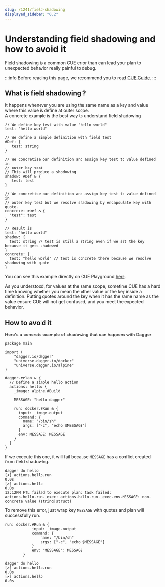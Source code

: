 ```yaml
---
slug: /1241/field-shadowing
displayed_sidebar: "0.2"
---
```


# Understanding field shadowing and how to avoid it

Field shadowing is a common CUE error than can lead your plan to unexpected behavior really painful to debug.

:::info
Before reading this page, we recommend you to read [CUE Guide](../../core-concepts/1215-what-is-cue.md).
:::

## What is field shadowing ?

It happens whenever you are using the same name as a key and value where this value is define at outer scope.  
A concrete example is the best way to understand field shadowing

```cue
// We define key test with value "hello world"
test: "hello world"

// We define a simple definition with field test
#Def: {
   test: string
}

// We concretise our definition and assign key test to value defined in 
// outer key test
// This will produce a shodowing 
shadow: #Def & {
   test: test
}

// We concretise our definition and assign key test to value defined in 
// outer key test but we resolve shadowing by encapsulate key with quote.
concrete: #Def & {
  "test": test
}

// Result is
test: "hello world"
shadow: {
  test: string // test is still a string even if we set the key because it gets shadowed
}
concrete: {
  test: "hello world" // test is concrete there because we resolve shadowing with quote
}
```

You can see this example directly on CUE Playground [here](https://cuelang.org/play/?id=g8h7a6AfZN7#cue@export@cue).

As you understood, for values at the same scope, sometime CUE has a hard time
knowing whether you mean the other value or the key inside a definition.
Putting quotes around the key when it has the same name as the value ensure
CUE will not get confused, and you meet the expected behavior.

## How to avoid it

Here's a concrete example of shadowing that can happens with Dagger

```cue
package main

import (
    "dagger.io/dagger"
    "universe.dagger.io/docker"
    "universe.dagger.io/alpine"
)

dagger.#Plan & {
  // Define a simple hello action
  actions: hello: {
    _image: alpine.#Build

    MESSAGE: "hello dagger"

    run: docker.#Run & {
      input: _image.output
      command: {
        name: "/bin/sh"
        args: ["-c", "echo $MESSAGE"]
      }
      env: MESSAGE: MESSAGE
    }
  }
}
```

If we execute this one, it will fail because `MESSAGE` has a conflict created
from field shadowing.

```shell
dagger do hello                   
[✗] actions.hello.run                                                      0.0s
[✔] actions.hello                                                          0.0s
12:12PM FTL failed to execute plan: task failed: actions.hello.run._exec: actions.hello.run._exec.env.MESSAGE: non-concrete value (string|struct)
```

To remove this error, just wrap key `MESSAGE` with quotes and plan will
successfully run.

```cue
run: docker.#Run & {
            input: _image.output
            command: {
                name: "/bin/sh"
                args: ["-c", "echo $MESSAGE"]
            }
            env: "MESSAGE": MESSAGE
        }
```

```shell
dagger do hello
[✔] actions.hello.run                                                      0.0s
[✔] actions.hello                                                          0.0s
```
